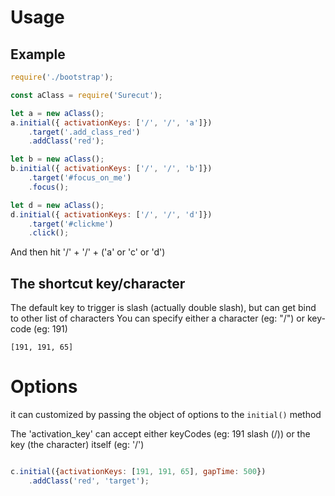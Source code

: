 # Usage

## Example
```javascript
require('./bootstrap');

const aClass = require('Surecut');

let a = new aClass();
a.initial({ activationKeys: ['/', '/', 'a']})
    .target('.add_class_red')
    .addClass('red');

let b = new aClass();
b.initial({ activationKeys: ['/', '/', 'b']})
    .target('#focus_on_me')
    .focus();

let d = new aClass();
d.initial({ activationKeys: ['/', '/', 'd']})
    .target('#clickme')
    .click();
```

And then hit '/' + '/' + ('a' or 'c' or 'd')

## The shortcut key/character
The default key to trigger is slash (actually double slash), but can get bind to other list of characters
You can specify either a character (eg: "/") or key-code (eg: 191)
```
[191, 191, 65]
```

# Options
it can customized by passing the object of options to the `initial()` method

The 'activation_key' can accept either keyCodes (eg: 191 slash (/)) or the key (the character) itself (eg: '/')
```javascript

c.initial({activationKeys: [191, 191, 65], gapTime: 500})
    .addClass('red', 'target');
```